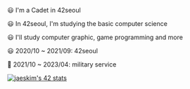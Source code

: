 😃 I'm a Cadet in 42seoul

😃 In 42seoul, I'm studying the basic computer science

😃 I'll study computer graphic, game programming and more


😃 2020/10 ~ 2021/09: 42seoul

🤣 2021/10 ~ 2023/04: military service

[![jaeskim's 42 stats](https://badge42.herokuapp.com/api/stats/heryu)](https://github.com/JaeSeoKim/badge42)
